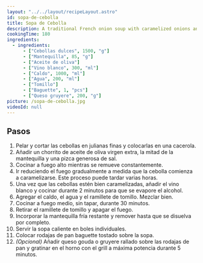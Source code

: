 ```yaml
---
layout: "../../layout/recipeLayout.astro"
id: sopa-de-cebolla
title: Sopa de Cebolla
description: A traditional French onion soup with caramelized onions and toasted baguette.
cookingTime: 180
ingredients:
  - ingredients:
      - ["Cebollas dulces", 1500, "g"]
      - ["Mantequilla", 85, "g"]
      - ["Aceite de oliva"]
      - ["Vino blanco", 300, "ml"]
      - ["Caldo", 1000, "ml"]
      - ["Agua", 200, "ml"]
      - ["Tomillo"]
      - ["Baguette", 1, "pcs"]
      - ["Queso gruyere", 200, "g"]
picture: /sopa-de-cebolla.jpg
videoId: null
---
```


## Pasos

1. Pelar y cortar las cebollas en julianas finas y colocarlas en una cacerola.
2. Añadir un chorrito de aceite de oliva virgen extra, la mitad de la mantequilla y una pizca generosa de sal.
3. Cocinar a fuego alto mientras se remueve constantemente.
4. Ir reduciendo el fuego gradualmente a medida que la cebolla comienza a caramelizarse. Este proceso puede tardar varias horas.
5. Una vez que las cebollas estén bien caramelizadas, añadir el vino blanco y cocinar durante 2 minutos para que se evapore el alcohol.
6. Agregar el caldo, el agua y el ramillete de tomillo. Mezclar bien.
7. Cocinar a fuego medio, sin tapar, durante 30 minutos.
8. Retirar el ramillete de tomillo y apagar el fuego.
9. Incorporar la mantequilla fría restante y remover hasta que se disuelva por completo.
10. Servir la sopa caliente en boles individuales.
11. Colocar rodajas de pan baguette tostado sobre la sopa.
12. _(Opcional)_ Añadir queso gouda o gruyere rallado sobre las rodajas de pan y gratinar en el horno con el grill a máxima potencia durante 5 minutos.
